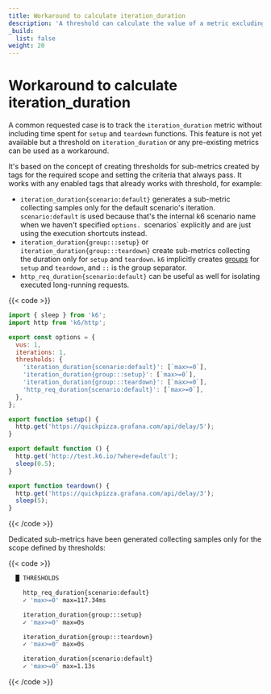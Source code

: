 ```yaml
---
title: Workaround to calculate iteration_duration
description: 'A threshold can calculate the value of a metric excluding the results of the setup and teardown functions'
_build:
  list: false
weight: 20
---
```


# Workaround to calculate iteration_duration

A common requested case is to track the `iteration_duration` metric without including time spent for `setup` and `teardown` functions.
This feature is not yet available but a threshold on `iteration_duration` or any pre-existing metrics can be used as a workaround.

It's based on the concept of creating thresholds for sub-metrics created by tags for the required scope and setting the criteria that always pass. It works with any enabled tags that already works with threshold, for example:

- `iteration_duration{scenario:default}` generates a sub-metric collecting samples only for the default scenario's iteration. `scenario:default` is used because that's the internal k6 scenario name when we haven't specified `options. `scenarios` explicitly and are just using the execution shortcuts instead.
- `iteration_duration{group:::setup}` or `iteration_duration{group:::teardown}` create sub-metrics collecting the duration only for `setup` and `teardown`. `k6` implicitly creates [groups](https://grafana.com/docs/k6/<K6_VERSION>/using-k6/tags-and-groups#groups) for `setup` and `teardown`, and `::` is the group separator.
- `http_req_duration{scenario:default}` can be useful as well for isolating executed long-running requests.

{{< code >}}

```javascript
import { sleep } from 'k6';
import http from 'k6/http';

export const options = {
  vus: 1,
  iterations: 1,
  thresholds: {
    'iteration_duration{scenario:default}': [`max>=0`],
    'iteration_duration{group:::setup}': [`max>=0`],
    'iteration_duration{group:::teardown}': [`max>=0`],
    'http_req_duration{scenario:default}': [`max>=0`],
  },
};

export function setup() {
  http.get('https://quickpizza.grafana.com/api/delay/5');
}

export default function () {
  http.get('http://test.k6.io/?where=default');
  sleep(0.5);
}

export function teardown() {
  http.get('https://quickpizza.grafana.com/api/delay/3');
  sleep(5);
}
```

{{< /code >}}

Dedicated sub-metrics have been generated collecting samples only for the scope defined by thresholds:

{{< code >}}

```bash
  █ THRESHOLDS

    http_req_duration{scenario:default}
    ✓ 'max>=0' max=117.34ms

    iteration_duration{group:::setup}
    ✓ 'max>=0' max=0s

    iteration_duration{group:::teardown}
    ✓ 'max>=0' max=0s

    iteration_duration{scenario:default}
    ✓ 'max>=0' max=1.13s

```

{{< /code >}}
